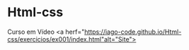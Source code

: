 # Html-css
 Curso em Vídeo
<a herf="https://iago-code.github.io/Html-css/exercicios/ex001/index.html"alt="Site">